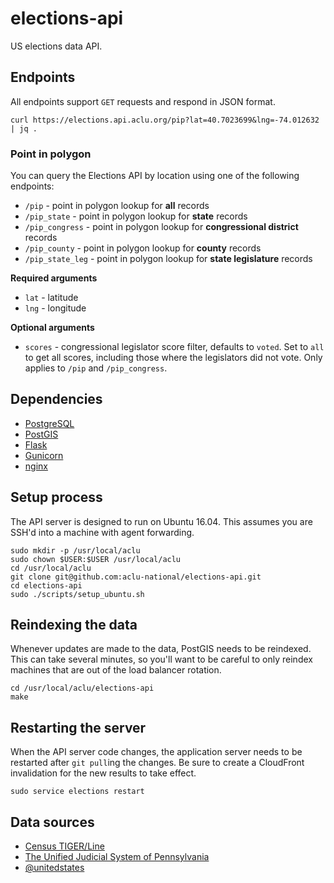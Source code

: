 # elections-api

US elections data API.

## Endpoints

All endpoints support `GET` requests and respond in JSON format.

```
curl https://elections.api.aclu.org/pip?lat=40.7023699&lng=-74.012632 | jq .
```

### Point in polygon

You can query the Elections API by location using one of the following endpoints:

* `/pip` - point in polygon lookup for __all__ records
* `/pip_state` - point in polygon lookup for __state__ records
* `/pip_congress` - point in polygon lookup for __congressional district__ records
* `/pip_county` - point in polygon lookup for __county__ records
* `/pip_state_leg` - point in polygon lookup for __state legislature__ records

__Required arguments__  
* `lat` - latitude
* `lng` - longitude

__Optional arguments__
* `scores` - congressional legislator score filter, defaults to `voted`. Set to `all` to get all scores, including those where the legislators did not vote. Only applies to `/pip` and `/pip_congress`.

## Dependencies

* [PostgreSQL](https://www.postgresql.org/)
* [PostGIS](http://postgis.net/)
* [Flask](http://flask.pocoo.org/)
* [Gunicorn](http://gunicorn.org/)
* [nginx](https://www.nginx.com/)

## Setup process

The API server is designed to run on Ubuntu 16.04. This assumes you are SSH'd into a machine with agent forwarding.

```
sudo mkdir -p /usr/local/aclu
sudo chown $USER:$USER /usr/local/aclu
cd /usr/local/aclu
git clone git@github.com:aclu-national/elections-api.git
cd elections-api
sudo ./scripts/setup_ubuntu.sh
```

## Reindexing the data

Whenever updates are made to the data, PostGIS needs to be reindexed. This can take several minutes, so you'll want to be careful to only reindex machines that are out of the load balancer rotation.

```
cd /usr/local/aclu/elections-api
make
```

## Restarting the server

When the API server code changes, the application server needs to be restarted after `git pull`ing the changes. Be sure to create a CloudFront invalidation for the new results to take effect.

```
sudo service elections restart
```

## Data sources

* [Census TIGER/Line](https://www.census.gov/geo/maps-data/data/tiger-line.html)
* [The Unified Judicial System of Pennsylvania](http://www.pacourts.us/news-and-statistics/cases-of-public-interest/league-of-women-voters-et-al-v-the-commonwealth-of-pennsylvania-et-al-159-mm-2017)
* [@unitedstates](https://github.com/unitedstates/congress-legislators)

